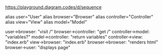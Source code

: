 https://playground.diagram.codes/d/sequence

alias user="User"
alias browser="Browser"
alias controller="Controller"
alias view="View"
alias model="Model"

user->browser: "visit /"
browser->controller: "get /"
controller->model: "variables?"
model->controller: "return variables"
controller->view: "index.erb"
view->browser: "index.erb"
browser->browser: "renders html"
browser->user: "displays page"

